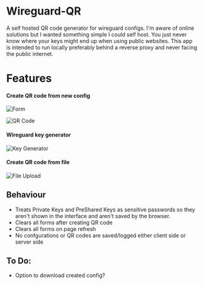 # Wireguard-QR

A self hosted QR code generator for wireguard configs. I'm aware of online solutions but I wanted something simple I could self host. You just never know where your keys might end up when using public websites. This app is intended to run locally preferably behind a reverse proxy and never facing the public internet. 

# Features

#### Create QR code from new config

![Form](https://i.imgur.com/ZTQfy8L.png)

![QR Code](https://i.imgur.com/PdVuMtY.png)


#### Wireguard key generator

![Key Generator](https://i.imgur.com/pl9FjOe.png)


#### Create QR code from file

![File Upload](https://i.imgur.com/b0SDPTP.png)

## Behaviour
- Treats Private Keys and PreShared Keys as sensitive passwords so they aren't shown in the interface and aren't saved by the browser.
- Clears all forms after creating QR code
- Clears all forms on page refresh
- No confgurations or QR codes are saved/logged either client side or server side

## To Do:
- Option to download created config?
